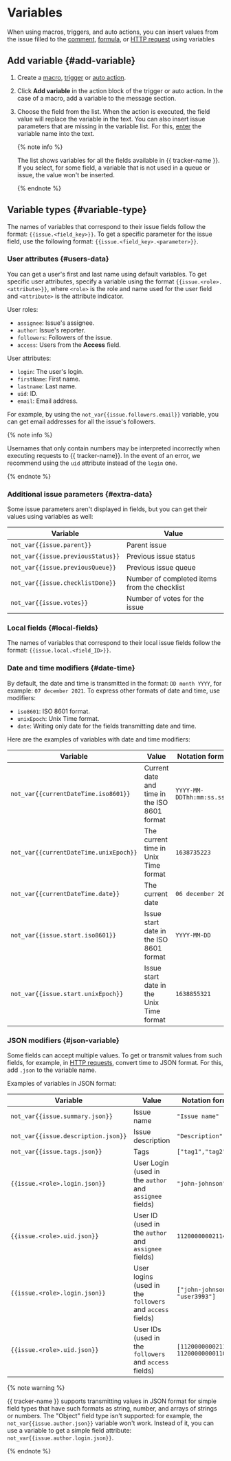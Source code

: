 # Variables

When using macros, triggers, and auto actions, you can insert values from the issue filled to the [comment](set-action.md#create-comment), [formula](set-action.md#section_calc_field), or [HTTP request](set-action.md#create-http) using variables

## Add variable {#add-variable}

1. Create a [macro](../manager/create-macroses.md), [trigger](trigger.md) or [auto action](autoactions.md).

1. Click **Add variable** in the action block of the trigger or auto action. In the case of a macro, add a variable to the message section.

1. Choose the field from the list. When the action is executed, the field value will replace the variable in the text. You can also insert issue parameters that are missing in the variable list. For this, [enter](#variable-type) the variable name into the text.

   {% note info %}

   The list shows variables for all the fields available in {{ tracker-name }}. If you select, for some field, a variable that is not used in a queue or issue, the value won't be inserted.

   {% endnote %}

## Variable types {#variable-type}

The names of variables that correspond to their issue fields follow the format: `{{issue.<field_key>}}`. To get a specific parameter for the issue field, use the following format: `{{issue.<field_key>.<parameter>}}`.

### User attributes {#users-data}

You can get a user's first and last name using default variables. To get specific user attributes, specify a variable using the format `{{issue.<role>.<attribute>}}`, where `<role>` is the role and name used for the user field and `<attribute>` is the attribute indicator.

User roles:
* `assignee`: Issue's assignee.
* `author`: Issue's reporter.
* `followers`: Followers of the issue.
* `access`: Users from the **Access** field.

User attributes:
* `login`: The user's login.
* `firstName`: First name.
* `lastname`: Last name.
* `uid`: ID.
* `email`: Email address.

For example, by using the `not_var{{issue.followers.email}}` variable, you can get email addresses for all the issue's followers.

{% note info %}

Usernames that only contain numbers may be interpreted incorrectly when executing requests to {{ tracker-name}}. In the event of an error, we recommend using the `uid` attribute instead of the `login` one.

{% endnote %}

### Additional issue parameters {#extra-data}

Some issue parameters aren't displayed in fields, but you can get their values using variables as well:

| Variable | Value |
----- | -----
| `not_var{{issue.parent}}` | Parent issue |
| `not_var{{issue.previousStatus}}` | Previous issue status |
| `not_var{{issue.previousQueue}}` | Previous issue queue |
| `not_var{{issue.checklistDone}}` | Number of completed items from the checklist |
| `not_var{{issue.votes}}` | Number of votes for the issue |

### Local fields {#local-fields}

The names of variables that correspond to their local issue fields follow the format: `{{issue.local.<field_ID>}}`.

### Date and time modifiers {#date-time}

By default, the date and time is transmitted in the format: `DD month YYYY`, for example: `07 december 2021`. To express other formats of date and time, use modifiers:
* `iso8601`: ISO 8601 format.
* `unixEpoch`: Unix Time format.
* `date`: Writing only date for the fields transmitting date and time.

Here are the examples of variables with date and time modifiers:

| Variable | Value | Notation format |
----- | ----- | -----
| `not_var{{currentDateTime.iso8601}}` | Current date and time in the ISO 8601 format | `YYYY-MM-DDThh:mm:ss.sssZ` |
| `not_var{{currentDateTime.unixEpoch}}` | The current time in Unix Time format | `1638735223` |
| `not_var{{currentDateTime.date}}` | The current date | `06 december 2021` |
| `not_var{{issue.start.iso8601}}` | Issue start date in the ISO 8601 format | `YYYY-MM-DD` |
| `not_var{{issue.start.unixEpoch}}` | Issue start date in the Unix Time format | `1638855321` |

### JSON modifiers {#json-variable}

Some fields can accept multiple values. To get or transmit values from such fields, for example, in [HTTP requests](set-action.md#create-http), convert time to JSON format. For this, add `.json` to the variable name.

Examples of variables in JSON format:

| Variable | Value | Notation format |
----- | ----- | -----
| `not_var{{issue.summary.json}}` | Issue name | `"Issue name"` |
| `not_var{{issue.description.json}}` | Issue description | `"Description"` |
| `not_var{{issue.tags.json}}` | Tags | `["tag1","tag2"]` |
| `{{issue.<role>.login.json}}` | User Login (used in the `author` and `assignee` fields) | `"john-johnson"` |
| `{{issue.<role>.uid.json}}` | User ID (used in the `author` and `assignee` fields) | `1120000000211495` |
| `{{issue.<role>.login.json}}` | User logins (used in the `followers` and `access` fields) | `["john-johnson", "user3993"]` |
| `{{issue.<role>.uid.json}}` | User IDs (used in the `followers` and `access` fields) | `[1120000000211495, 1120000000011060]` |

{% note warning %}

{{ tracker-name }} supports transmitting values in JSON format for simple field types that have such formats as string, number, and arrays of strings or numbers. The "Object" field type isn't supported: for example, the `not_var{{issue.author.json}}` variable won't work. Instead of it, you can use a variable to get a simple field attribute: `not_var{{issue.author.login.json}}`.

{% endnote %}
